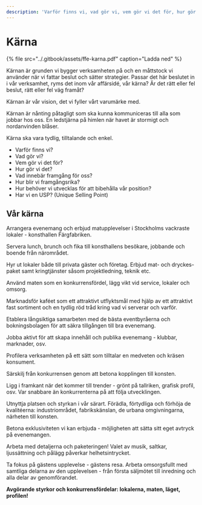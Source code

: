 ```yaml
---
description: 'Varför finns vi, vad gör vi, vem gör vi det för, hur gör vi det?'
---
```


# Kärna

{% file src="../.gitbook/assets/ffe-karna.pdf" caption="Ladda ned" %}

Kärnan är grunden vi bygger verksamheten på och en måttstock vi använder när vi fattar beslut och sätter strategier. Passar det här beslutet in i vår verksamhet, ryms det inom vår affärsidé, vår kärna? Är det rätt eller fel beslut, rätt eller fel väg framåt?

Kärnan är vår vision, det vi fyller vårt varumärke med.

Kärnan är nånting påtagligt som ska kunna kommuniceras till alla som jobbar hos oss. En ledstjärna på himlen när havet är stormigt och nordanvinden blåser.

Kärna ska vara tydlig, tilltalande och enkel.

- Varför finns vi?
- Vad gör vi?
- Vem gör vi det för?
- Hur gör vi det?
- Vad innebär framgång för oss?
- Hur blir vi framgångsrika?
- Hur behöver vi utvecklas för att bibehålla vår position?
- Har vi en USP? (Unique Selling Point)

## Vår kärna

Arrangera evenemang och erbjud matupplevelser i Stockholms vackraste lokaler - konsthallen Färgfabriken.

Servera lunch, brunch och fika till konsthallens besökare, jobbande och boende från närområdet.

Hyr ut lokaler både till privata gäster och företag. Erbjud mat- och dryckes-
paket samt kringtjänster såsom projektledning, teknik etc.

Använd maten som en konkurrensfördel, lägg vikt vid service, lokaler och
omsorg.

Marknadsför kaféet som ett attraktivt utflyktsmål med hjälp av ett attraktivt fast sortiment och en tydlig röd tråd kring vad vi serverar och varför.

Etablera långsiktiga samarbeten med de bästa eventbyråerna och
bokningsbolagen för att säkra tillgången till bra evenemang.

Jobba aktivt för att skapa innehåll och publika evenemang - klubbar, marknader, osv.

Profilera verksamheten på ett sätt som tilltalar en medveten och kräsen konsument.

Särskilj från konkurrensen genom att betona kopplingen till konsten.

Ligg i framkant när det kommer till trender - grönt på tallriken, grafisk profil, osv. Var snabbare än konkurrenterna på att följa utvecklingen.

Utnyttja platsen och styrkan i vår särart. Förädla, förtydliga och förhöja de kvalitéerna: industriområdet, fabrikskänslan, de urbana omgivningarna, närheten till konsten.

Betona exklusiviteten vi kan erbjuda - möjligheten att sätta sitt eget avtryck på evenemangen.

Arbeta med detaljerna och paketeringen! Valet av musik, saltkar, ljussättning och pålägg påverkar helhetsintrycket.

Ta fokus på gästens upplevelse - gästens resa. Arbeta omsorgsfullt med samtliga delarna av den upplevelsen - från första säljmötet till inredning och alla delar av genomförandet.

**Avgörande styrkor och konkurrensfördelar: lokalerna, maten, läget, profilen!**
